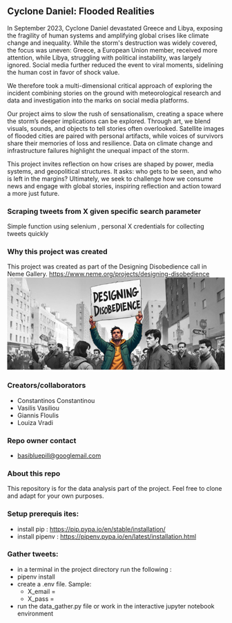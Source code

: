 ## Cyclone Daniel: Flooded Realities

In September 2023, Cyclone Daniel devastated Greece and Libya, exposing the fragility of human systems and amplifying global crises like climate change and inequality. While the storm's destruction was widely covered, the focus was uneven: Greece, a European Union member, received more attention, while Libya, struggling with political instability, was largely ignored. Social media further reduced the event to viral moments, sidelining the human cost in favor of shock value.

We therefore took a multi-dimensional critical approach of exploring the incident combining stories on the ground with meteorological research and data and investigation into the marks on social media platforms. 

Our project aims to slow the rush of sensationalism, creating a space where the storm’s deeper implications can be explored. Through art, we blend visuals, sounds, and objects to tell stories often overlooked. Satellite images of flooded cities are paired with personal artifacts, while voices of survivors share their memories of loss and resilience. Data on climate change and infrastructure failures highlight the unequal impact of the storm.

This project invites reflection on how crises are shaped by power, media systems, and geopolitical structures. It asks: who gets to be seen, and who is left in the margins? Ultimately, we seek to challenge how we consume news and engage with global stories, inspiring reflection and action toward a more just future.

### Scraping tweets from X given specific search parameter
Simple function using selenium , personal X credentials for collecting tweets quickly

### Why this project was created 
This project was created as part of the Designing Disobedience call in Neme Gallery. 
https://www.neme.org/projects/designing-disobedience  
![alt text](image.png)


### Creators/collaborators 
- Constantinos Constantinou 
- Vasilis Vasiliou
- Giannis Floulis 
- Louiza Vradi

### Repo owner contact   
- basibluepill@googlemail.com

### About this repo 
This repository is for the data analysis part of the project.
Feel free to clone and adapt for your own purposes. 

### Setup prerequis ites:
- install pip : https://pip.pypa.io/en/stable/installation/
- install pipenv : https://pipenv.pypa.io/en/latest/installation.html

### Gather tweets:
- in a terminal in the project directory run the following : 
- pipenv install 
- create a .env file. Sample: 
  - X_email = 
  - X_pass = 
- run the data_gather.py file or work in the interactive jupyter notebook environment